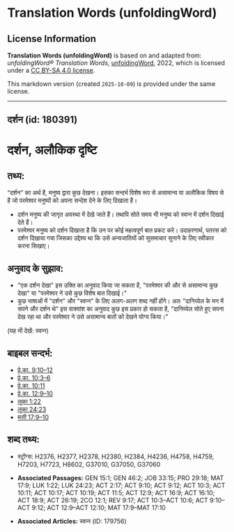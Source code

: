 # Translation Words (unfoldingWord)

## License Information

**Translation Words (unfoldingWord)** is based on and adapted from: _unfoldingWord® Translation Words_, [unfoldingWord](https://unfoldingword.org/utw), 2022, which is licensed under a [CC BY-SA 4.0 license](https://creativecommons.org/licenses/by-sa/4.0/legalcode.en).

This markdown version (created `2025-10-09`) is provided under the same license.



--------------------------------

## दर्शन (id: 180391)

दर्शन, अलौकिक दृष्टि
====================

तथ्य:
-----

“दर्शन” का अर्थ है, मनुष्य द्वारा कुछ देखना। इसका सन्दर्भ विशेष रूप से असामान्य या अलौकिक विषय से है जो परमेश्वर मनुष्यों को अपना सन्देश देने के लिए दिखाता है।

* दर्शन मनुष्य की जागृत अवस्था में देखे जाते हैं। तथापि सोते समय भी मनुष्य को स्वप्न में दर्शन दिखाई देते हैं।
* परमेश्वर मनुष्य को दर्शन दिखाता है कि उन पर कोई महत्वपूर्ण बात प्रकट करे। उदाहरणार्थ, पतरस को दर्शन दिखाया गया जिसका उद्देश्य था कि उसे अन्यजातियों को सुसमाचार सुनाने के लिए स्वीकार करना सिखाए।

अनुवाद के सुझाव:
----------------

* "एक दर्शन देखा" इस उक्ति का अनुवाद किया जा सकता है, "परमेश्वर की और से असामान्य कुछ देखा" या "परमेश्वर ने उसे कुछ विशेष बात दिखाई।"
* कुछ भाषाओं में "दर्शन" और "स्वप्न" के लिए अलग\-अलग शब्द नहीं होंगे। अतः "दानिय्येल के मन में सपने और दर्शन थे" इस वाक्यांश का अनुवाद कुछ इस प्रकार हो सकता है, "दानिय्येल सोते हुए सपना देख रहा था और परमेश्वर ने उसे असामान्य बातों को देखने योग्य किया।"

(यह भी देखें: स्वप्न)

बाइबल सन्दर्भ:
--------------

* [प्रे.का. 9:10–12](https://ref.ly/Acts9:10-Acts9:12)
* [प्रे.का. 10:3–6](https://ref.ly/Acts10:3-Acts10:6)
* [प्रे.का. 10:11](https://ref.ly/Acts10:11)
* [प्रे.का. 12:9–10](https://ref.ly/Acts12:9-Acts12:10)
* [लूका 1:22](https://ref.ly/Luke1:22)
* [लूका 24:23](https://ref.ly/Luke24:23)
* [मत्ती 17:9–10](https://ref.ly/Matt17:9-Matt17:10)

शब्द तथ्य:
----------

* स्ट्रोंग्स: H2376, H2377, H2378, H2380, H2384, H4236, H4758, H4759, H7203, H7723, H8602, G37010, G37050, G37060

* **Associated Passages:** GEN 15:1; GEN 46:2; JOB 33:15; PRO 29:18; MAT 17:9; LUK 1:22; LUK 24:23; ACT 2:17; ACT 9:10; ACT 9:12; ACT 10:3; ACT 10:11; ACT 10:17; ACT 10:19; ACT 11:5; ACT 12:9; ACT 16:9; ACT 16:10; ACT 18:9; ACT 26:19; 2CO 12:1; REV 9:17; ACT 10:3–ACT 10:6; ACT 9:10–ACT 9:12; ACT 12:9–ACT 12:10; MAT 17:9–MAT 17:10
* **Associated Articles:** स्वप्न (ID: 179756)

